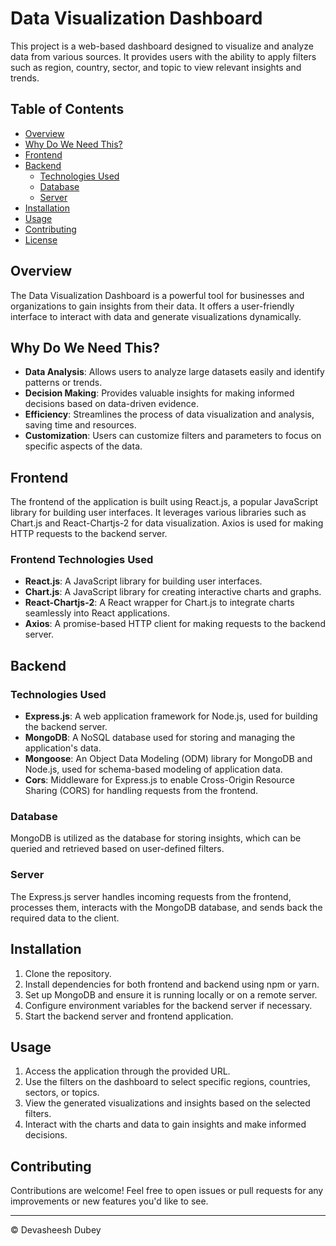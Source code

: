 # Data Visualization Dashboard

This project is a web-based dashboard designed to visualize and analyze data from various sources. It provides users with the ability to apply filters such as region, country, sector, and topic to view relevant insights and trends.

## Table of Contents
- [Overview](#overview)
- [Why Do We Need This?](#why-do-we-need-this)
- [Frontend](#frontend)
- [Backend](#backend)
  - [Technologies Used](#technologies-used)
  - [Database](#database)
  - [Server](#server)
- [Installation](#installation)
- [Usage](#usage)
- [Contributing](#contributing)
- [License](#license)

## Overview

The Data Visualization Dashboard is a powerful tool for businesses and organizations to gain insights from their data. It offers a user-friendly interface to interact with data and generate visualizations dynamically.

## Why Do We Need This?

- **Data Analysis**: Allows users to analyze large datasets easily and identify patterns or trends.
- **Decision Making**: Provides valuable insights for making informed decisions based on data-driven evidence.
- **Efficiency**: Streamlines the process of data visualization and analysis, saving time and resources.
- **Customization**: Users can customize filters and parameters to focus on specific aspects of the data.

## Frontend

The frontend of the application is built using React.js, a popular JavaScript library for building user interfaces. It leverages various libraries such as Chart.js and React-Chartjs-2 for data visualization. Axios is used for making HTTP requests to the backend server.

### Frontend Technologies Used

- **React.js**: A JavaScript library for building user interfaces.
- **Chart.js**: A JavaScript library for creating interactive charts and graphs.
- **React-Chartjs-2**: A React wrapper for Chart.js to integrate charts seamlessly into React applications.
- **Axios**: A promise-based HTTP client for making requests to the backend server.

## Backend

### Technologies Used

- **Express.js**: A web application framework for Node.js, used for building the backend server.
- **MongoDB**: A NoSQL database used for storing and managing the application's data.
- **Mongoose**: An Object Data Modeling (ODM) library for MongoDB and Node.js, used for schema-based modeling of application data.
- **Cors**: Middleware for Express.js to enable Cross-Origin Resource Sharing (CORS) for handling requests from the frontend.

### Database

MongoDB is utilized as the database for storing insights, which can be queried and retrieved based on user-defined filters.

### Server

The Express.js server handles incoming requests from the frontend, processes them, interacts with the MongoDB database, and sends back the required data to the client.

## Installation

1. Clone the repository.
2. Install dependencies for both frontend and backend using npm or yarn.
3. Set up MongoDB and ensure it is running locally or on a remote server.
4. Configure environment variables for the backend server if necessary.
5. Start the backend server and frontend application.

## Usage

1. Access the application through the provided URL.
2. Use the filters on the dashboard to select specific regions, countries, sectors, or topics.
3. View the generated visualizations and insights based on the selected filters.
4. Interact with the charts and data to gain insights and make informed decisions.

## Contributing

Contributions are welcome! Feel free to open issues or pull requests for any improvements or new features you'd like to see.



---
© Devasheesh Dubey
